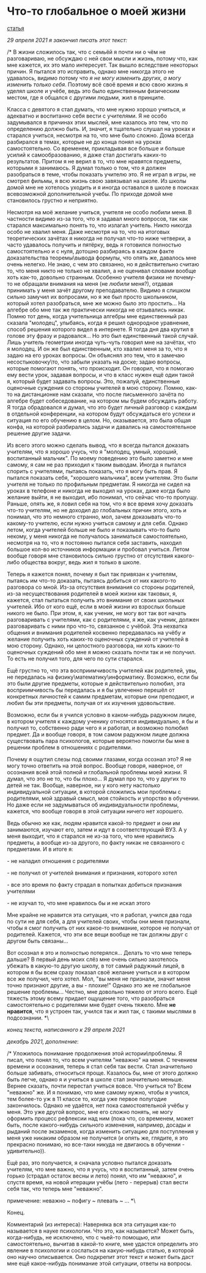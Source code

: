 # Что-то глобальное о моей жизни

[статья](https://telegra.ph/CHto-to-globalnoe-o-moej-zhizni-12-06)

*29 апреля 2021 я закончил писать этот текст:*

/* В жизни сложилось так, что с семьёй я почти ни о чём не разговариваю, не обсуждаю с ней свои мысли и жизнь, потому что, как мне кажется, их это мало интересует. Так вышло вследствие некоторых причин. Я пытался это исправить, однако мне никогда этого не удавалось, видимо потому что *я не могу изменить других, а могу изменить только себя*. Поэтому всё своё время и всю свою жизнь я уделял школе и учёбе, ведь это было единственным физическим местом, где я общался с другими людьми, жил в принципе.

Класса с девятого я стал думать, что мне нужно хорошо учиться, и адекватно и воспитанно себя вести с учителями. Я не особо задумывался в причинах этих мыслей, мне казалось это тем, что по определению должно быть. И, значит, я тщательно слушал на уроках и старался учиться, несмотря на то, что мне было сложно. Дома всегда разбирался в темах, которые не до конца понял на уроках самостоятельно. Со временем, прикладывая все больше и больше усилий к самообразованию, я даже стал достигать каких-то результатов. Притом я не верил в то, что мне нравятся предметы, которыми я занимаюсь. Я думал только о том, что я должен разобраться в теме, чтобы показать учителю это. Я не играл в игры, не смотрел фильмы, я всю жизнь свою завязывал на школе. Из школы домой мне не хотелось уходить и я иногда оставался в школе в поисках всевозможной дополнительной учебы. По приходе домой мне становилось грустно и неприятно.

Несмотря на моё желание учиться, учителя не особо любили меня. В частности видимо из-за того, что я задавал много вопросов, так как старался максимально понять то, что излагал учитель. Никто никогда особо не хвалил меня. Даже несмотря на то, что на итоговых теоретических зачётах я никогда не получал что-то ниже четверки, а часто удавалось получить и пятёрку, ведь я готовился полностью самостоятельно и с нуля, дотошно разбираясь в каждом факте доказательства теоремы\вывода формулы, что опять же, давалось мне очень нелегко. Не знаю, с чем это связанно, но я действительно считаю то, что меня никто не только не хвалил, а не оценивал словами вообще хоть как-то, довольно странным. Особенно учителя физики не почему-то не обращали внимания на меня (не *любили* меня?), отдавая принимать у меня зачёт другому преподавателю. Видимо я слишком сильно замучил их вопросами, но я же был просто школьником, который хотел разобраться, мне же можно было это простить... На алгебре обо мне так же практически никогда не отзывались никак. Помню тот день, когда учительница алгебры мне единственный раз сказала "молодец", улыбаясь, когда я решил однородное уравнение, способ решения которого видел в интернете. Я тогда дня два крутил в голове эту фразу и радовался... Но это был единственный такой случай. Лишь учитель геометрии иногда чуть-чуть говорил мне на зачётах, что я молодец. И он же был единственным, кто хвалил меня за то, что я задаю на его уроках вопросы. Он объяснял это тем, что я замечаю несостыковочку\то, что забыли указать на доске; задаю вопросы, которые помогают понять, что происходит. Он говорил, что я помогаю ему вести урок, задавая вопросы, и что в класс нужен ещё один такой я, который будет задавать вопросы. Это, пожалуй, единственные оценочные суждения со стороны учителей в мою сторону. Помню, как-то на дистанционке нам сказали, что после письменного зачёта по алгебре будет собеседование, на котором мы будем обсуждать работу. Я тогда обрадовался и думал, что это будет личный разговор с каждым в отдельной конференции, на котором будут обсуждаться его успехи и ситуация по его обучению в целом. Но, оказывается, это была общая конфа, на которой разбирались задачи и давались на самостоятельное решение другие задачи.

Из всего этого можно сделать вывод, что я всегда пытался доказать учителям, что я хорошо учусь, что я "молодец, умный, хороший, воспитанный мальчик". По моему поведению это было заметно и мне самому, я сам не раз приходил к таким выводам. Иногда я пытался спорить с учителями, пытаясь показать, что я могу быть прав. Я пытался показать себя, "хорошего мальчика", всем учителям. Это были учителя не только по профильным предметам. Я никогда не сидел на уроках в телефоне и никогда не выходил на уроках, даже когда было желание выйти, я не выходил, ибо понимал, что сейчас что-то пропущу. Раньше, опять же, я ловил себя на том, что я все время хочу доказать что-то учителям, но не доходил до глобальных причин этого, хоть и понимал, что это немного странно, мол, зачем доказывать что-то какому-то учителю, если нужно учиться самому и для себя. Однако летом, когда учителей больше не было и показывать что-то было некому, у меня никогда не получалось заниматься самостоятельно, несмотря на то, что я постоянно пытался себя заставить, находил большое кол-во источников информации и пробовал учиться. Летом вообще говоря мне становилось сильно грустно от отсутствия какого-либо общества вокруг, ведь *жил* я только в школе.

Теперь я кажется понял, почему я был так привязан к учителям, пытаясь им что-то доказать, пытаясь добиться от них какого-то разговора со мной. Из-за отсутствия внимания со стороны родителей, из-за несуществования родителей в моей жизни как таковых, я, кажется, стал пытаться получить это внимание от своих школьных учителей. Ибо от кого ещё, если в моей жизни из взрослых больше никого не было. При этом, я, как ученик, не могу вот так вот начать разговаривать с учителями, как с родителями, я же, как ученик, должен разговаривать с ними про что-то, связанное с учёбой. Эта нехватка общения и внимания родителей косвенно передавалась на учёбу и желание получить хоть каких-то оценочных суждений от учителей в мою сторону. Однако, ни целостного разговора, ни хоть каких-то оценочных суждений обо мне я можно сказать почти так и не получил. То есть не получил того, для чего по сути старался.

Ещё грустно то, что эта восприимчивость учителей как родителей, увы, не передалась на физику\математику\информатику. Возможно, если бы это были другие предметы, которые я действительно полюбил, эта восприимчивость бы передалась и я бы увлеченно перешёл от конкретных личностей к самим предметам, которые они преподают, и любил бы эти предметы, получая от их изучения удовольствие.

Возможно, если бы я учился условно в каком-нибудь радужном лицее, в котором учителя к каждому ученику относятся индивидуально, я бы и получил то, собственно ради чего я и работал, и возможно полюбил предмет. Да и вообще говоря, в том самом радужном лицее должна существовать пара психологов, которые вероятно помогли бы мне в решении проблем в отношениях с родителями.

Почему я ощутил слезы под своими глазами, когда осознал это? Я не могу точно ответить на этой вопрос. Вообще говоря, наверное, от осознания всей этой полной и глобальной проблемы моей жизни. Я думал, что это не то, что бы плохо... Я думал про то, что у других то детей не так. Вообще, наверное, ни у кого нету настолько индивидуальной ситуации, в которой сложились мои проблемы с родителями, мой здравый смысл, моя стойкость и упорство в обучении. Но даже если не задумываться об индивидуальности проблемы, кажется, что вообще говоря в этой ситуации ничего нет хорошего.

Ведь обычно же как, людям нравится какой-то предмет и они им занимаются, изучают его, затем и идут в соответствующий ВУЗ. А у меня выходит, что я старался не из-за того, что мне нравились предметы, а вообще из-за другого, по факту никак не связанного с предметами. И в итоге я:

\- не наладил отношения с родителями

\- не получил от учителей внимания и признания, которого хотел

\- все это время по факту страдал в попытках добиться признания учителями

\- не изучал то, что мне нравилось бы и не искал этого

Мне крайне не нравится эта ситуация, что я работал, учился два года по сути не для себя, а для учителей своих, чтобы они меня признали, чтобы я смог получить от них какое-то внимание, которое не получал от родителей. Кажется, что эти все вещи вообще не так должны друг с другом быть связаны...

Вот осознал я это и полностью потерялся... Делать то что мне теперь дальше? В первый день моих слёз мне очень сильно захотелось убежать в какую-то другую школу, в тот самый радужный лицей, в котором я бы всем сразу показал своё желание учиться и в котором все же получил, чего хотел. Мол, "вы меня не признали, значит меня точно признают другие, а вы - плохие!" Однако это же не глобальное решение проблемы... Честно, мне довольно тяжело от этого всего. Ещё тяжесть этому всему придает ощущение того, что разобраться самостоятельно с родителями мне будет очень тяжело. Мне **не нравится**, что я устроен так, учился так и жил так, с такими мыслями в подсознании. *\

*конец текста, написанного к 29 апреля 2021*

*декабрь 2021, дополнение*:

/* Уложилось понимание продолжения этой истории\проблемы. Я писал, что понял то, что всем учителям "неважно" на меня. С течением времени и осознания, теперь я стал себя так вести. Стал значительно больше забивать, относиться проще. Казалось бы, мне от этого должно быть легче, однако я и учиться в школе стал значительно меньше. Вернее сказать, почти перестал учиться вовсе. Что учиться то? Всем "неважно" же. И я понимаю, что мне самому нужно, чтобы я учился, тем более-то уж в 11 классе то, когда уже первое полугодие закончилось. Однако не удаётся, нет пока самостоятельной учёбы у меня. Это уже другой вопрос, мне его сложно понять, не могу оформить процесс рефлексии над ним (пока что, со временем, может быть, после какого-нибудь сильного изменения, например, досады и рыданий после экзаменов, когда изменить ситуацию для поступления у меня уже никаким образом не получится (и опять же, глядите, я это прекрасно понимаю, но все-таки никуда не двигаюсь в обучении - удивительно)).

Ещё раз, это получается, я сначала условно пытался доказать учителям, что мне важно, что я учусь, что я воспитанный, затем очень горько (страдал остаток весны и лето) понял, что им "неважно", и спустя время, на новой итерации учёбы (лето - перерыв) стал вести себя так, что теперь мне "неважно".

примечение: неважно ~ пофигу ~ плевать ~ ... *\

Конец.

Комментарий (из интереса): Наверняка вся эта ситуация как-то называется в науке психологии. Что это, как называется? Может быть, когда-нибудь, не исключено, что с чьей-то помощью, или самостоятельно, вычитав в какой-то книге, мне удастся определить это явление в психологии и сослаться на какую-нибудь статью, в которой оно научно описывается. Оно подкрепит этот текст и может быть даст мне ещё какое-нибудь понимание этой ситуации, ответы на вопросы.